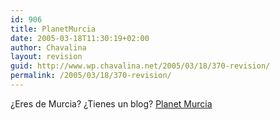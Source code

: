 ```yaml
---
id: 906
title: PlanetMurcia
date: 2005-03-18T11:30:19+02:00
author: Chavalina
layout: revision
guid: http://www.wp.chavalina.net/2005/03/18/370-revision/
permalink: /2005/03/18/370-revision/
---
```

¿Eres de Murcia? ¿Tienes un blog? <a href="http://neuromancer.dif.um.es/planetmurcia/" target="_blank">Planet Murcia</a>